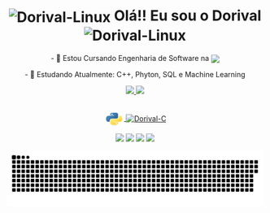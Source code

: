 <h1 align="center"><img align="center" alt="Dorival-Linux" height="50" width="60" src="https://cdn.jsdelivr.net/gh/devicons/devicon/icons/linux/linux-original.svg" /> Olá!! Eu sou o Dorival <img align="center" alt="Dorival-Linux" height="50" width="60" src="https://cdn.jsdelivr.net/gh/devicons/devicon/icons/linux/linux-original.svg" /></h1>

<p align="center">- 🔭 Estou Cursando Engenharia de Software na <a href="http://www.utfpr.edu.br/campus/doisvizinhos" target="_blank"><img align="center" src="https://img.shields.io/badge/-UTFPR--DV-black" target="_blank"></a></p>
<p align="center">- 🌱 Estudando Atualmente: C++, Phyton, SQL e Machine Learning</p>

<div align="center">
  <a href="https://github.com/DorivalJunior23">
  <img height="170em" src="https://github-readme-stats.vercel.app/api?username=DorivalJunior23&show_icons=true&theme=highcontrast&include_all_commits=true&count_private=true">
  <img height="140em" src="https://github-readme-stats.vercel.app/api/top-langs/?username=DorivalJunior23&layout=compact&langs_count=7&theme=highcontrast"/>
</div>
<div style="display: inline_block"><br>
 <p align="center"><a href="https://github.com/DorivalJunior23/Projetos-Python" target="_blank"><img align="center" alt="Dorival-Python" height="30" width="40" src="https://raw.githubusercontent.com/devicons/devicon/master/icons/python/python-original.svg">
  <a href="https://github.com/DorivalJunior23/Projetos-da-Faculdade/tree/master" target="_blank"><img align="center" alt="Dorival-C" height="30" width="40" src="https://img.icons8.com/color/50/000000/c-plus-plus-logo.png"/>
  
</div>

  <p align="center"><a href="https://instagram.com/dorival_jr_we" target="_blank"><img src="https://img.shields.io/badge/-Instagram-%23E4405F?style=for-the-badge&logo=instagram&logoColor=white" target="_blank"></a>
  <a href = "mailto:dorivaljunior23@outlook.com"><img src="https://img.shields.io/badge/Microsoft_Outlook-0078D4?style=for-the-badge&logo=microsoft-outlook&logoColor=white" target="_blank"></a>
  <a href="https://www.linkedin.com/in/dorival-junior-174228220" target="_blank"><img src="https://img.shields.io/badge/-LinkedIn-%230077B5?style=for-the-badge&logo=linkedin&logoColor=white" target="_blank"></a> 
  <a href="https://docs.microsoft.com/pt-br/users/DorivalJunior-0450" target="_blank"><img src="https://img.shields.io/badge/Windows-0078D6?style=for-the-badge&logo=windows&logoColor=white" target="_blank"></a> 

![Snake animation](https://github.com/DorivalJunior23/DorivalJunior23/blob/output/github-contribution-grid-snake.svg)
 
</div>

